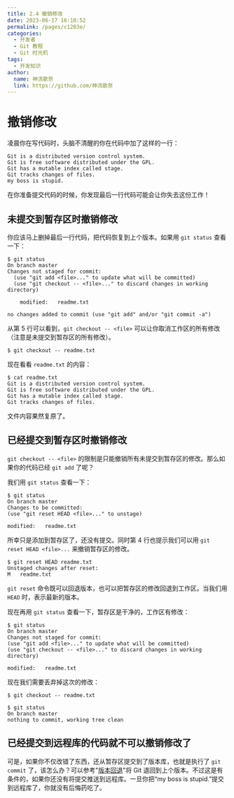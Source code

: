 ```yaml
---
title: 2.4 撤销修改
date: 2023-06-17 16:10:52
permalink: /pages/c1203e/
categories:
  - 开发者
  - Git 教程
  - Git 时光机
tags:
  - 开发知识
author: 
  name: 神流歌奈
  link: https://github.com/神流歌奈
---
```

# 撤销修改

凌晨你在写代码时，头脑不清醒的你在代码中加了这样的一行：

```
Git is a distributed version control system.
Git is free software distributed under the GPL.
Git has a mutable index called stage.
Git tracks changes of files.
my boss is stupid.
```

在你准备提交代码的时候，你发现最后一行代码可能会让你失去这份工作！

## 未提交到暂存区时撤销修改

你应该马上删掉最后一行代码，把代码恢复到上个版本。如果用 `git status` 查看一下：

```shell
$ git status
On branch master
Changes not staged for commit:
  (use "git add <file>..." to update what will be committed)
  (use "git checkout -- <file>..." to discard changes in working directory)

	modified:   readme.txt

no changes added to commit (use "git add" and/or "git commit -a")
```

从第 5 行可以看到，`git checkout -- <file>` 可以让你取消工作区的所有修改（注意是未提交到暂存区的所有修改）。

```shell
$ git checkout -- readme.txt
```

现在看看 `readme.txt` 的内容：

```
$ cat readme.txt
Git is a distributed version control system.
Git is free software distributed under the GPL.
Git has a mutable index called stage.
Git tracks changes of files.
```

文件内容果然复原了。

## 已经提交到暂存区时撤销修改

`git checkout -- <file>` 的限制是只能撤销所有未提交到暂存区的修改。那么如果你的代码已经 `git add` 了呢？

我们用 `git status` 查看一下：

```shell
$ git status
On branch master
Changes to be committed:
(use "git reset HEAD <file>..." to unstage)

modified:   readme.txt
```

所幸只是添加到暂存区了，还没有提交。同时第 4 行也提示我们可以用 `git reset HEAD <file>...` 来撤销暂存区的修改。

```shell
$ git reset HEAD readme.txt
Unstaged changes after reset:
M	readme.txt
```

`git reset` 命令既可以回退版本，也可以把暂存区的修改回退到工作区。当我们用 `HEAD` 时，表示最新的版本。

现在再用 `git status` 查看一下，暂存区是干净的，工作区有修改：

```shell
$ git status
On branch master
Changes not staged for commit:
(use "git add <file>..." to update what will be committed)
(use "git checkout -- <file>..." to discard changes in working directory)

modified:   readme.txt
```

现在我们需要丢弃掉这次的修改：

```shell
$ git checkout -- readme.txt

$ git status
On branch master
nothing to commit, working tree clean
```

## 已经提交到远程库的代码就不可以撤销修改了

可是，如果你不仅改错了东西，还从暂存区提交到了版本库，也就是执行了 `git commit` 了，该怎么办？可以参考"[版本回退](/pages/e91c5e/#版本回退)"将 Git 退回到上个版本。不过这是有条件的，如果你还没有将提交推送到远程库。一旦你把“my boss is stupid.”提交到远程库了，你就没有后悔药吃了。
